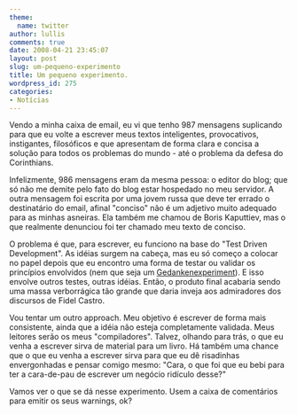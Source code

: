 ```yaml
---
theme:
  name: twitter
author: lullis
comments: true
date: 2008-04-21 23:45:07
layout: post
slug: um-pequeno-experimento
title: Um pequeno experimento.
wordpress_id: 275
categories:
- Notícias
---
```


Vendo a minha caixa de email, eu vi que tenho 987 mensagens suplicando para que eu volte a escrever meus textos inteligentes, provocativos, instigantes, filosóficos e que apresentam de forma clara e concisa a solução para todos os problemas do mundo - até o problema da defesa do Corinthians.

Infelizmente, 986 mensagens eram da mesma pessoa: o editor do blog; que só não me demite pelo fato do blog estar hospedado no meu servidor. A outra mensagem foi escrita por uma jovem russa que deve ter errado o destinatário do email, afinal "conciso" não é um adjetivo muito adequado para as minhas asneiras. Ela também me chamou de Boris Kaputtiev, mas o que realmente denunciou foi ter chamado meu texto de conciso.

O problema é que, para escrever, eu funciono na base do "Test Driven Development". As idéias surgem na cabeça, mas eu só começo a colocar no papel depois que eu encontro uma forma de testar ou validar os princípios envolvidos (nem que seja um [Gedankenexperiment](http://en.wikipedia.org/wiki/Thought_experiment)). E isso envolve outros testes, outras idéias. Então, o produto final acabaria sendo uma massa verborrágica tão grande que daria inveja aos admiradores dos discursos de Fidel Castro.

Vou tentar um outro approach. Meu objetivo é escrever de forma mais consistente, ainda que a idéia não esteja completamente validada. Meus leitores serão os meus "compiladores". Talvez, olhando para trás, o que eu venha a escrever sirva de material para um livro. Há também uma chance que o que eu venha a escrever sirva para que eu dê risadinhas envergonhadas e pensar comigo mesmo: "Cara, o que foi que eu bebi para ter a cara-de-pau de escrever um negócio ridículo desse?"

Vamos ver o que se dá nesse experimento. Usem a caixa de comentários para emitir os seus warnings, ok?

